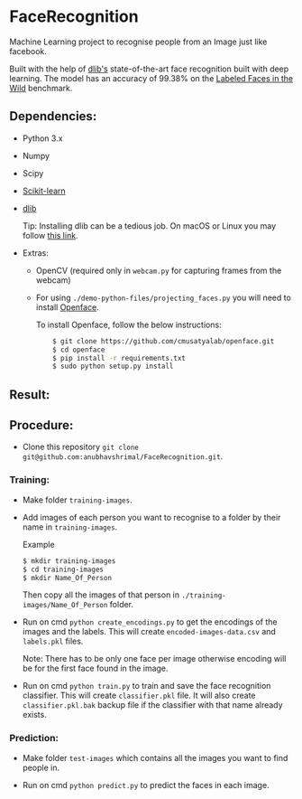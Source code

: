 # FaceRecognition

Machine Learning project to recognise people from an Image just like facebook.

Built with the help of [dlib's](http://dlib.net/) state-of-the-art face recognition built with deep learning.
The model has an accuracy of 99.38% on the [Labeled Faces in the Wild](http://vis-www.cs.umass.edu/lfw/) benchmark.

## Dependencies:

- Python 3.x
- Numpy
- Scipy
- [Scikit-learn](http://scikit-learn.org/stable/install.html)
- [dlib](http://dlib.net/)

    Tip: Installing dlib can be a tedious job. On macOS or Linux you may follow [this link](https://gist.github.com/ageitgey/629d75c1baac34dfa5ca2a1928a7aeaf).

- Extras:

    - OpenCV (required only in `webcam.py` for capturing frames from the webcam)

    - For using `./demo-python-files/projecting_faces.py` you will need to install [Openface](https://cmusatyalab.github.io/openface/setup/).

        To install Openface, follow the below instructions:
        ```bash
            $ git clone https://github.com/cmusatyalab/openface.git
            $ cd openface
            $ pip install -r requirements.txt
            $ sudo python setup.py install
        ```

## Result:

## Procedure:

- Clone this repository `git clone git@github.com:anubhavshrimal/FaceRecognition.git`.

### Training:
- Make folder `training-images`.
- Add images of each person you want to recognise to a folder by their name in `training-images`.

    Example
    ```bash
    $ mkdir training-images
    $ cd training-images
    $ mkdir Name_Of_Person
    ```
    Then copy all the images of that person in `./training-images/Name_Of_Person` folder.

   

- Run on cmd `python create_encodings.py` to get the encodings of the images and the labels.
    This will create `encoded-images-data.csv` and `labels.pkl` files.

  

    Note: There has to be only one face per image otherwise encoding will be for the first face found in the image.

- Run on cmd `python train.py` to train and save the face recognition classifier.
    This will create `classifier.pkl` file.
    It will also create `classifier.pkl.bak` backup file if the classifier with that name already exists.

   

### Prediction:
- Make folder `test-images` which contains all the images you want to find people in.

    
- Run on cmd `python predict.py` to predict the faces in each image.




